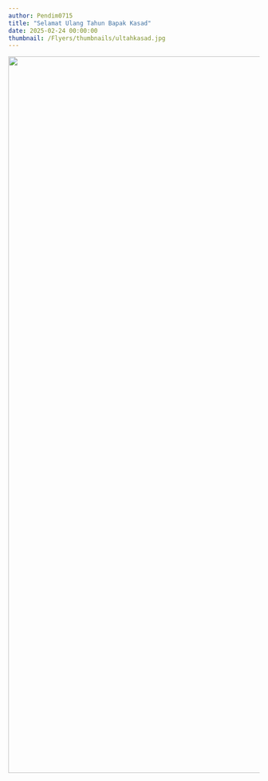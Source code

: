 ```yaml
---
author: Pendim0715
title: "Selamat Ulang Tahun Bapak Kasad"
date: 2025-02-24 00:00:00
thumbnail: /Flyers/thumbnails/ultahkasad.jpg
---
```

<p><img src="/images/ultahkasad.jpg" alt="" width="1146" height="1433" /></p>